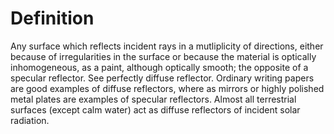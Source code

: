 # Definition

Any surface which reflects incident rays in a mutliplicity of
directions, either because of irregularities in the surface or because
the material is optically inhomogeneous, as a paint, although optically
smooth; the opposite of a specular reflector. See perfectly diffuse
reflector. Ordinary writing papers are good examples of diffuse
reflectors, where as mirrors or highly polished metal plates are
examples of specular reflectors. Almost all terrestrial surfaces (except
calm water) act as diffuse reflectors of incident solar radiation.
